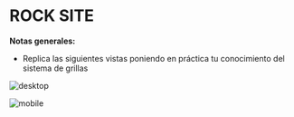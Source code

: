 # ROCK SITE

**Notas generales:**

- Replica las siguientes vistas poniendo en práctica tu conocimiento del sistema de grillas

![desktop](https://preview.ibb.co/d4RtP6/rock_desktop.png)

![mobile](https://image.ibb.co/jaJCHR/rock_movil.png)
